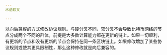 ```yaml
---
术语软叉

---
```

以向后兼容的方式修改协议规则。与硬分叉不同，软分叉不会导致比特币网络的节点分成两个不同的群体，前提是大多数计算能力都在更新的链上。如果一切顺利，有更新的节点和没有更新的节点会保持在同一条区块链上。如果修改增加了某些协议规则或使其更具限制性，那么这种修改就是向后兼容的。